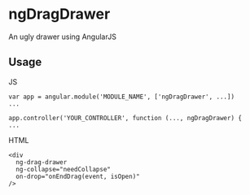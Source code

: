 # ngDragDrawer
An ugly drawer using AngularJS

## Usage
JS
```
var app = angular.module('MODULE_NAME', ['ngDragDrawer', ...])
...

app.controller('YOUR_CONTROLLER', function (..., ngDragDrawer) {
...
```

HTML
```
<div
  ng-drag-drawer
  ng-collapse="needCollapse"
  on-drop="onEndDrag(event, isOpen)"
/>
```
##
